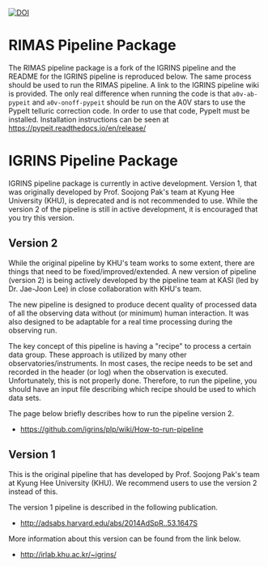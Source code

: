 [![DOI](https://zenodo.org/badge/doi/10.5281/zenodo.18579.svg)](http://dx.doi.org/10.5281/zenodo.18579)

# RIMAS Pipeline Package

The RIMAS pipeline package is a fork of the IGRINS pipeline and the README for the IGRINS pipeline is reproduced below. The same process should be used to run the RIMAS pipeline. A link to the IGRINS pipeline wiki is provided. The only real difference when running the code is that `a0v-ab-pypeit` and `a0v-onoff-pypeit` should be run on the A0V stars to use the PypeIt telluric correction code. In order to use that code, PypeIt must be installed. Installation instructions can be seen at https://pypeit.readthedocs.io/en/release/

# IGRINS Pipeline Package

IGRINS pipeline package is currently in active development. Version 1, that was originally developed by Prof. Soojong Pak's team at Kyung Hee University (KHU), is deprecated and is not recommended to use. While the version 2 of the pipeline is still in active development, it is encouraged that you try this version.

## Version 2

While the original pipeline by KHU's team works to some extent, there
are things that need to be fixed/improved/extended. A new version of
pipeline (version 2) is being actively developed by the pipeline team
at KASI (led by Dr. Jae-Joon Lee) in close collaboration with KHU's
team.

The new pipeline is designed to produce decent quality of processed
data of all the observing data without (or minimum) human interaction. It was also
designed to be adaptable for a real time processing during the
observing run.

The key concept of this pipeline is having a "recipe" to process a
certain data group. These approach is utilized by many other
observatories/instruments. In most cases, the recipe needs to be set
and recorded in the header (or log) when the observation is
executed. Unfortunately, this is not properly done. Therefore, to run
the pipeline, you should have an input file describing which recipe
should be used to which data sets. 

The page below briefly describes how to run the pipeline version 2.

 - https://github.com/igrins/plp/wiki/How-to-run-pipeline


## Version 1

This is the original pipeline that has developed by Prof. Soojong
Pak's team at Kyung Hee University (KHU). We recommend users to use the version 2 instead of this.

The version 1 pipeline is described in the following publication.

- http://adsabs.harvard.edu/abs/2014AdSpR..53.1647S

More information about this version can be found from the link below.

- http://irlab.khu.ac.kr/~igrins/


